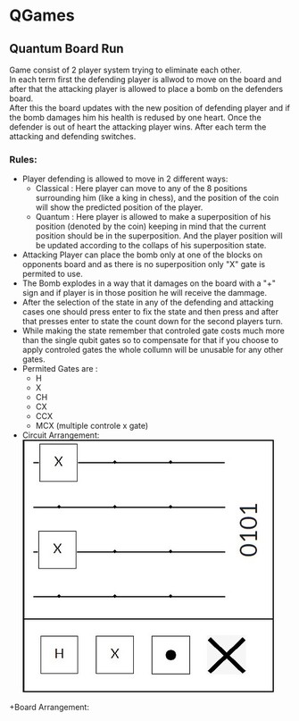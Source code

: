 # QGames

## Quantum Board Run

Game consist of 2 player system trying to eliminate each other.  
In each term first the defending player is allwod to move on the board and after that the attacking player is allowed to place a bomb on the defenders board.  
After this the board updates with the new position of defending player and if the bomb damages him his health is redused by one heart. Once the defender is out of heart the attacking player wins.
After each term the attacking and defending switches.
### Rules:
+ Player defending is allowed to move in 2 different ways:
  - Classical : Here player can move to any of the 8 positions surrounding him (like a king in chess), and the position of the coin will show the predicted position of the player.
  - Quantum : Here player is allowed to make a superposition of his position (denoted by the coin) keeping in mind that the current position should be in the superposition. And       the player position will be updated according to the collaps of his superposition state.
+ Attacking Player can place the bomb only at one of the blocks on opponents board and as there is no superposition only "X" gate is permited to use.
+ The Bomb explodes in a way that it damages on the board with a "+" sign and if player is in those position he will receive the dammage. 
+ After the selection of the state in any of the defending and attacking cases one should press enter to fix the state and then press and after that presses enter to state the count down for the second players turn.
+ While making the state remember that controled gate costs much more than the single qubit gates so to compensate for that if you choose to apply controled gates the whole collumn will be unusable for any other gates.
+ Permited Gates are :
  - H
  - X
  - CH
  - CX
  - CCX
  - MCX (multiple controle x gate)
+ Circuit Arrangement:
  ![Alt text](Quantum_Board_Run/Resource/circuit.jpg?raw=true "Title")






+Board Arrangement:

